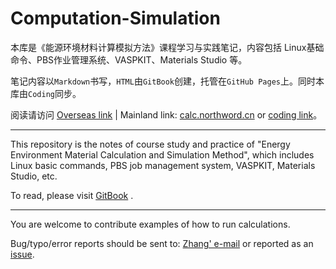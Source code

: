 # Computation-Simulation
本库是《能源环境材料计算模拟方法》课程学习与实践笔记，内容包括 Linux基础命令、PBS作业管理系统、VASPKIT、Materials Studio 等。

笔记内容以`Markdown`书写，`HTML`由`GitBook`创建，托管在`GitHub Pages`上。同时本库由`Coding`同步。

阅读请访问 [Overseas link](blog.northword.cn/Computation-Simulation) | Mainland link: [calc.northword.cn](calc.northword.cn) or [coding link](https://coding-pages-bucket-754421-7989532-6736-398709-1252916143.cos-website.ap-shanghai.myqcloud.com/)。

---

This repository is the notes of course study and practice of "Energy Environment Material Calculation and Simulation Method", which includes Linux basic commands, PBS job management system, VASPKIT, Materials Studio, etc.

To read, please visit [GitBook](http://blog.northword.cn/Computation-Simulation) .

---

You are welcome to contribute examples of how to run calculations.

Bug/typo/error reports should be sent to: [Zhang' e-mail](mailto:zhangjianbei@stu.scu.edu.cn) or reported as an [issue](https://github.com/northword/Computation-Simulation/issues).


